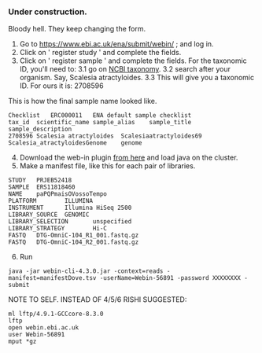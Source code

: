 ### Under construction.
Bloody hell. They keep changing the form.

1. Go to https://www.ebi.ac.uk/ena/submit/webin/ ; and log in.
2. Click on ' register study ' and complete the fields.
3. Click on ' register sample ' and complete the fields. For the taxonomic ID, you'll need to:
3.1 go on [NCBI taxonomy](https://www.ncbi.nlm.nih.gov/taxonomy).
3.2 search after your organism. Say, Scalesia atractyloides.
3.3 This will give you a taxonomic ID. For ours it is: 2708596

This is how the final sample name looked like.
```
Checklist	ERC000011	ENA default sample checklist
tax_id	scientific_name	sample_alias	sample_title	sample_description
2708596	Scalesia atractyloides	Scalesiaatractyloides69	Scalesia_atractyloidesGenome	genome
```

4. Download the web-in plugin [from here](https://github.com/enasequence/webin-cli/releases) and load java on the cluster.
5. Make a manifest file, like this for each pair of libraries.

```
STUDY   PRJEB52418
SAMPLE  ERS11818460
NAME    paPQPmaisOVossoTempo
PLATFORM        ILLUMINA
INSTRUMENT      Illumina HiSeq 2500
LIBRARY_SOURCE  GENOMIC
LIBRARY_SELECTION       unspecified
LIBRARY_STRATEGY        Hi-C
FASTQ   DTG-OmniC-104_R1_001.fastq.gz
FASTQ   DTG-OmniC-104_R2_001.fastq.gz
```

6. Run
```
java -jar webin-cli-4.3.0.jar -context=reads -manifest=manifestDove.tsv -userName=Webin-56891 -password XXXXXXXX -submit
```


NOTE TO SELF. INSTEAD OF 4/5/6 RISHI SUGGESTED:
```
ml lftp/4.9.1-GCCcore-8.3.0
lftp
open webin.ebi.ac.uk
user Webin-56891
mput *gz
```
